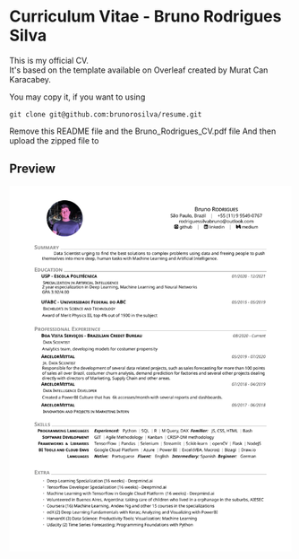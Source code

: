 # Curriculum Vitae - Bruno Rodrigues Silva

This is my official CV. <br>
It's based on the template available on Overleaf created by Murat Can Karacabey.

You may copy it, if you want to using
```
git clone git@github.com:brunorosilva/resume.git

```
Remove this README file and the Bruno_Rodrigues_CV.pdf file
And then upload the zipped file to 
## Preview 
<img src='images/CV_png.png'>
